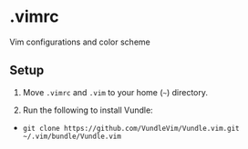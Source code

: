 # .vimrc
Vim configurations and color scheme

## Setup
1. Move `.vimrc` and `.vim` to your home (`~`) directory.

2. Run the following to install Vundle:
- `git clone https://github.com/VundleVim/Vundle.vim.git ~/.vim/bundle/Vundle.vim`

